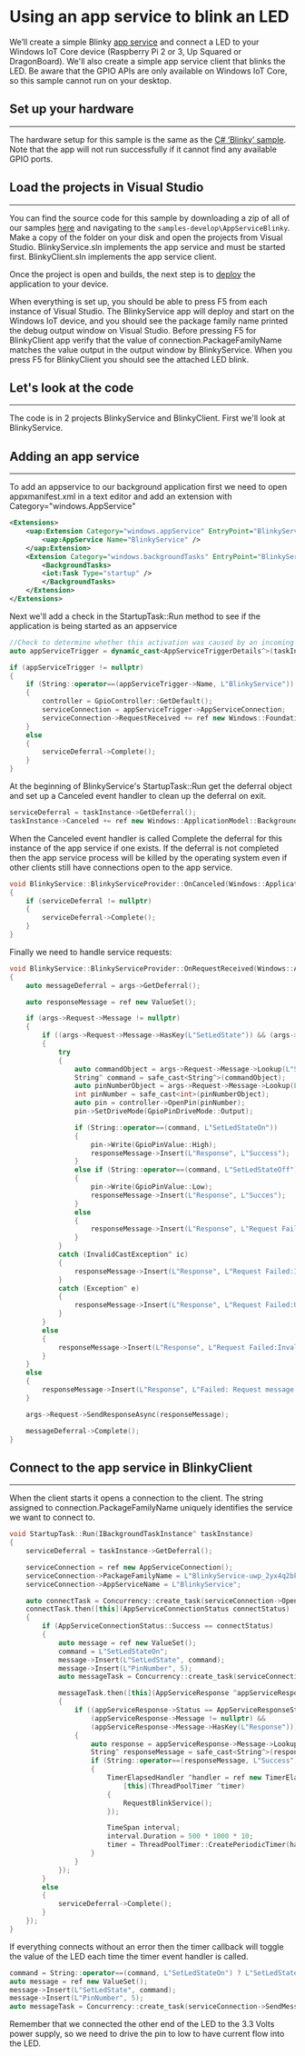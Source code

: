# Using an app service to blink an LED
We’ll create a simple Blinky [app service](https://docs.microsoft.com/en-us/windows/uwp/launch-resume/how-to-create-and-consume-an-app-service) and connect a LED to your Windows IoT Core device (Raspberry Pi 2 or 3, Up Squared or DragonBoard). We'll also create a simple app service client that blinks the LED. Be aware that the GPIO APIs are only available on Windows IoT Core, so this sample cannot run on your desktop.

## Set up your hardware
___
The hardware setup for this sample is the same as the [C# ‘Blinky’ sample](/Samples/helloblinky).
Note that the app will not run successfully if it cannot find any available GPIO ports.

## Load the projects in Visual Studio
___

You can find the source code for this sample by downloading a zip of all of our samples [here](https://github.com/Microsoft/Windows-iotcore-samples/archive/master.zip) and navigating to the `samples-develop\AppServiceBlinky`.  Make a copy of the folder on your disk and open the projects from Visual Studio.  BlinkyService.sln implements the app service and must be started first.  BlinkyClient.sln implements the app service client.

Once the project is open and builds, the next step is to [deploy](https://github.com/MicrosoftDocs/windows-iotcore-docs/blob/master/windows-iotcore/develop-your-app/AppDeployment.md) the application to your device.

When everything is set up, you should be able to press F5 from each instance of Visual Studio.  The BlinkyService app will deploy and start on the Windows IoT device, and you should see the package family name printed the debug output window on Visual Studio.  Before pressing F5 for BlinkyClient app verify that the value of connection.PackageFamilyName matches the value output in the output window by BlinkyService.  When you press F5 for BlinkyClient you should see the attached LED blink.

## Let's look at the code
___
The code is in 2 projects BlinkyService and BlinkyClient.  First we'll look at BlinkyService.

## Adding an app service
___
To add an appservice to our background application first we need to open appxmanifest.xml in a text editor and add an extension with Category="windows.AppService"

```XML
<Extensions>
    <uap:Extension Category="windows.appService" EntryPoint="BlinkyService.StartupTask">
        <uap:AppService Name="BlinkyService" />
    </uap:Extension>
    <Extension Category="windows.backgroundTasks" EntryPoint="BlinkyService.StartupTask">
        <BackgroundTasks>
        <iot:Task Type="startup" />
        </BackgroundTasks>
    </Extension>
</Extensions>
```

Next we'll add a check in the StartupTask::Run method to see if the application is being started as an appservice

```C++
//Check to determine whether this activation was caused by an incoming app service connection
auto appServiceTrigger = dynamic_cast<AppServiceTriggerDetails^>(taskInstance->TriggerDetails);

if (appServiceTrigger != nullptr)
{
    if (String::operator==(appServiceTrigger->Name, L"BlinkyService"))
    {
        controller = GpioController::GetDefault();
        serviceConnection = appServiceTrigger->AppServiceConnection;
        serviceConnection->RequestReceived += ref new Windows::Foundation::TypedEventHandler<Windows::ApplicationModel::AppService::AppServiceConnection ^, Windows::ApplicationModel::AppService::AppServiceRequestReceivedEventArgs ^>(this, &BlinkyService::BlinkyServiceProvider::OnRequestReceived);
    }
    else
    {
        serviceDeferral->Complete();
    }
}
```

At the beginning of BlinkyService's StartupTask::Run get the deferral object and set up a Canceled event handler to clean up the deferral on exit.

```C++
serviceDeferral = taskInstance->GetDeferral();
taskInstance->Canceled += ref new Windows::ApplicationModel::Background::BackgroundTaskCanceledEventHandler(this, &BlinkyService::BlinkyServiceProvider::OnCanceled);
```

When the Canceled event handler is called Complete the deferral for this instance of the app service if one exists.  If the deferral is not completed then the app service process will be killed by the operating system even if other clients still have connections open to the app service.

```C++
void BlinkyService::BlinkyServiceProvider::OnCanceled(Windows::ApplicationModel::Background::IBackgroundTaskInstance ^sender, Windows::ApplicationModel::Background::BackgroundTaskCancellationReason reason)
{
    if (serviceDeferral != nullptr)
    {
        serviceDeferral->Complete();
    }
}
```

Finally we need to handle service requests:

```C++
void BlinkyService::BlinkyServiceProvider::OnRequestReceived(Windows::ApplicationModel::AppService::AppServiceConnection ^sender, Windows::ApplicationModel::AppService::AppServiceRequestReceivedEventArgs ^args)
{
    auto messageDeferral = args->GetDeferral();

    auto responseMessage = ref new ValueSet();

    if (args->Request->Message != nullptr)
    {
        if ((args->Request->Message->HasKey(L"SetLedState")) && (args->Request->Message->HasKey(L"PinNumber")))
        {
            try
            {
                auto commandObject = args->Request->Message->Lookup(L"SetLedState");
                String^ command = safe_cast<String^>(commandObject);
                auto pinNumberObject = args->Request->Message->Lookup(L"PinNumber");
                int pinNumber = safe_cast<int>(pinNumberObject);
                auto pin = controller->OpenPin(pinNumber);
                pin->SetDriveMode(GpioPinDriveMode::Output);

                if (String::operator==(command, L"SetLedStateOn"))
                {
                    pin->Write(GpioPinValue::High);
                    responseMessage->Insert(L"Response", L"Success");
                }
                else if (String::operator==(command, L"SetLedStateOff"))
                {
                    pin->Write(GpioPinValue::Low);
                    responseMessage->Insert(L"Response", L"Succes");
                }
                else
                {
                    responseMessage->Insert(L"Response", L"Request Failed:Invalid SetLedState parameter value.");
                }
            }
            catch (InvalidCastException^ ic)
            {
                responseMessage->Insert(L"Response", L"Request Failed:Invalid cast exception occurred.");
            }
            catch (Exception^ e)
            {
                responseMessage->Insert(L"Response", L"Request Failed:Unknown exception occurred.");
            }
        }
        else
        {
            responseMessage->Insert(L"Response", L"Request Failed:Invalid request.");
        }
    }
    else
    {
        responseMessage->Insert(L"Response", L"Failed: Request message is empty.");
    }

    args->Request->SendResponseAsync(responseMessage);

    messageDeferral->Complete();
}
```

## Connect to the app service in BlinkyClient
___
When the client starts it opens a connection to the client.  The string assigned to connection.PackageFamilyName uniquely identifies the service we want to connect to.

```C++
void StartupTask::Run(IBackgroundTaskInstance^ taskInstance)
{
    serviceDeferral = taskInstance->GetDeferral();

    serviceConnection = ref new AppServiceConnection();
    serviceConnection->PackageFamilyName = L"BlinkyService-uwp_2yx4q2bk84nj4";
    serviceConnection->AppServiceName = L"BlinkyService";

    auto connectTask = Concurrency::create_task(serviceConnection->OpenAsync());
    connectTask.then([this](AppServiceConnectionStatus connectStatus)
    {
        if (AppServiceConnectionStatus::Success == connectStatus)
        {
            auto message = ref new ValueSet();
            command = L"SetLedStateOn";
            message->Insert(L"SetLedState", command);
            message->Insert(L"PinNumber", 5);
            auto messageTask = Concurrency::create_task(serviceConnection->SendMessageAsync(message));

            messageTask.then([this](AppServiceResponse ^appServiceResponse)
            {
                if ((appServiceResponse->Status == AppServiceResponseStatus::Success) &&
                    (appServiceResponse->Message != nullptr) &&
                    (appServiceResponse->Message->HasKey(L"Response")))
                {
                    auto response = appServiceResponse->Message->Lookup(L"Response");
                    String^ responseMessage = safe_cast<String^>(response);
                    if (String::operator==(responseMessage, L"Success"))
                    {
                        TimerElapsedHandler ^handler = ref new TimerElapsedHandler(
                            [this](ThreadPoolTimer ^timer)
                        {
                            RequestBlinkService();
                        });

                        TimeSpan interval;
                        interval.Duration = 500 * 1000 * 10;
                        timer = ThreadPoolTimer::CreatePeriodicTimer(handler, interval);
                    }
                }
            });
        }
        else
        {
            serviceDeferral->Complete();
        }
    });
}
```

If everything connects without an error then the timer callback will toggle the value of the LED each time the timer event handler is called.

```C++
command = String::operator==(command, L"SetLedStateOn") ? L"SetLedStateOff" : L"SetLedStateOn";
auto message = ref new ValueSet();
message->Insert(L"SetLedState", command);
message->Insert(L"PinNumber", 5);
auto messageTask = Concurrency::create_task(serviceConnection->SendMessageAsync(message));
```

Remember that we connected the other end of the LED to the 3.3 Volts power supply, so we need to drive the pin to low to have current flow into the LED.
